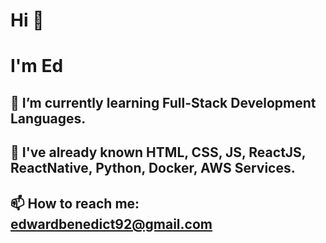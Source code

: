 # Hi 👋
# I'm Ed
## 🌱 I’m currently learning Full-Stack Development Languages.
## 💬 I've already known HTML, CSS, JS, ReactJS, ReactNative, Python, Docker, AWS Services. 
## 📫 How to reach me: edwardbenedict92@gmail.com

<!--
**edwardBenedict/edwardbenedict** is a ✨ _special_ ✨ repository because its `README.md` (this file) appears on your GitHub profile.

Here are some ideas to get you started:

- 🔭 I’m currently working on ...
- 🌱 I’m currently learning ...
- 👯 I’m looking to collaborate on ...
- 🤔 I’m looking for help with ...
- 💬 Ask me about ...
- 📫 How to reach me: ...
- 😄 Pronouns: ...
- ⚡ Fun fact: ...
-->
